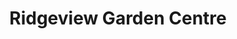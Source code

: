 ---
title: "Ridgeview Garden Centre"
url: /beamsville/ridgeview-garden-centre/
shop: Garten-Center
---